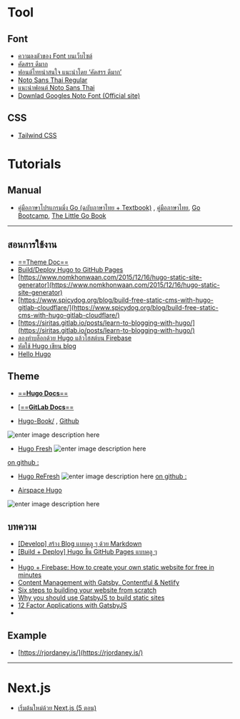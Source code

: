 # Tool

## Font
- [ความลงตัวของ Font บนเว็บไซต์](https://medium.com/@shin_ji/%E0%B8%84%E0%B8%A7%E0%B8%B2%E0%B8%A1%E0%B8%A5%E0%B8%87%E0%B8%95%E0%B8%B1%E0%B8%A7%E0%B8%82%E0%B8%AD%E0%B8%87-font-%E0%B8%9A%E0%B8%99%E0%B9%80%E0%B8%A7%E0%B9%87%E0%B8%9A%E0%B9%84%E0%B8%8B%E0%B8%95%E0%B9%8C-60ccb6edc97e)
- [คัดสรร ดีมาก](https://cadsondemak.com/font-series-02-graphik-th/)
- [ฟอนต์ไทยน่าสนใจ แนะนำโดย ‘คัดสรร ดีมาก’](https://lab.sal.mn/2018/10/thai-font/59768/)
- [Noto Sans Thai Regular](http://thaisignmaker.com/korkhorkore/?product/page/4895/Noto+Sans+Thai+Regular)
- [แนะนำฟอนต์ Noto Sans Thai](https://kittipongint.com/%E0%B9%81%E0%B8%99%E0%B8%B0%E0%B8%99%E0%B8%B3%E0%B8%9F%E0%B8%AD%E0%B8%99%E0%B8%95%E0%B9%8C-noto-sans-thai/)
- [Downlad Googles Noto Font (Official site)](https://www.google.com/get/noto/)

## CSS
- [Tailwind CSS](https://pakin.me/blog/tailwind-css/)


# Tutorials

## Manual 

- [คู่มือภาษาโปรแกรมมิ่ง Go (ฉบับภาษาไทย + Textbook)](https://www.patanasongsivilai.com/blog/golang/) , [คู่มือภาษาไทย](https://www.dropbox.com/sh/is3hwdqa1dpsb99/AADfQKrDju44z2Xx6ukE9WpOa/%E0%B8%AB%E0%B8%81%E0%B8%9A%E0%B8%97%E0%B9%81%E0%B8%A3%E0%B8%81.pdf?dl=0), [Go Bootcamp](https://softcover.s3-us-west-2.amazonaws.com/38/GoBootcamp/ebooks/GoBootcamp.pdf?X-Amz-Expires=14400&X-Amz-Date=20191112T084311Z&X-Amz-Algorithm=AWS4-HMAC-SHA256&X-Amz-Credential=AKIAJMNNDDBSYVXVHGAA/20191112/us-west-2/s3/aws4_request&X-Amz-SignedHeaders=host&X-Amz-Signature=bf10a5d1304f6faaee4673b73f930e4e0499dc162428586ca31712129a0536a4),  [The Little Go Book](https://softcover.s3-us-west-2.amazonaws.com/38/GoBootcamp/ebooks/GoBootcamp.pdf?X-Amz-Expires=14400&X-Amz-Date=20191112T084311Z&X-Amz-Algorithm=AWS4-HMAC-SHA256&X-Amz-Credential=AKIAJMNNDDBSYVXVHGAA/20191112/us-west-2/s3/aws4_request&X-Amz-SignedHeaders=host&X-Amz-Signature=bf10a5d1304f6faaee4673b73f930e4e0499dc162428586ca31712129a0536a4)
-----
## สอนการใช้งาน

- [==Theme Doc==](https://themes.gohugo.io/hugo-refresh/)
- [Build/Deploy Hugo to GitHub Pages](https://bozzlab.github.io/post/hugo-build/)
- [https://www.nomkhonwaan.com/2015/12/16/hugo-static-site-generator](https://www.nomkhonwaan.com/2015/12/16/hugo-static-site-generator)
- [https://www.spicydog.org/blog/build-free-static-cms-with-hugo-gitlab-cloudflare/](https://www.spicydog.org/blog/build-free-static-cms-with-hugo-gitlab-cloudflare/)
- [https://siritas.gitlab.io/posts/learn-to-blogging-with-hugo/](https://siritas.gitlab.io/posts/learn-to-blogging-with-hugo/)
- [ลองทำบล็อกด้วย Hugo แล้วโฮสต์บน Firebase ](https://nosemicolon.dev/blog/programming/hugo-firebase-tutorial-1/)
- [หัดใช้ Hugo เขียน blog](https://siritas.gitlab.io/posts/learn-to-blogging-with-hugo/)
- [Hello Hugo](https://pakin.me/blog/hello-hugo/)





## Theme

- [==**Hugo Docs**==](https://github.com/gohugoio/hugo/tree/master/docs)
- [[==**GitLab Docs**==](https://gitlab.com/rimgitlab/gitlab-docs)

- [Hugo-Book/](https://themes.gohugo.io/hugo-book/) , [Github](https://github.com/alex-shpak/hugo-book)

![enter image description here](https://d33wubrfki0l68.cloudfront.net/ef280d7c29b5af7a9c1a280625426bb2ae4fb1e4/2f857/hugo-book/screenshot-hugo-book_huec729d04f241cf6d25145f0e39e6c0fd_189080_750x500_fill_catmullrom_top_2.png)

- [Hugo Fresh](https://themes.gohugo.io/hugo-fresh/)
![enter image description here](https://d33wubrfki0l68.cloudfront.net/759b7396fd8035fb2d147f63abad98ba7d401a31/d34c2/hugo-fresh/screenshot-hugo-fresh_hu59575f96195d76c58e16ef86a2d7af31_99859_750x500_fill_catmullrom_top_2.png)

[on github :](https://github.com/StefMa/hugo-fresh)

- [Hugo ReFresh](https://themes.gohugo.io/hugo-refresh/)
![enter image description here](https://d33wubrfki0l68.cloudfront.net/2bceb2458d1ba0311f5c01235043da9f89c0dabd/9276b/hugo-refresh/screenshot-hugo-refresh_hu39f40f3da2f7b5228c9707313ab6fec5_89282_750x500_fill_catmullrom_top_2.png)
[on github :](https://github.com/PippoRJ/hugo-refresh)



- [Airspace Hugo](https://themes.gohugo.io/airspace-hugo/)

![enter image description here](https://d33wubrfki0l68.cloudfront.net/44fc52239dc12e1264f3694b0890334eb87899bd/90d5d/airspace-hugo/screenshot-airspace-hugo_hu7f22d0c8dcb3b3ff3c284353747bdaec_983147_750x500_fill_catmullrom_top_2.png)

## บทความ

- [[Develop] สร้าง Blog แบบคลู ๆ ด้วย Markdown](https://medium.com/@p.srinikorn/develop-%E0%B8%AA%E0%B8%A3%E0%B9%89%E0%B8%B2%E0%B8%87-blog-%E0%B9%81%E0%B8%9A%E0%B8%9A%E0%B8%84%E0%B8%A5%E0%B8%B9-%E0%B9%86-%E0%B8%94%E0%B9%89%E0%B8%A7%E0%B8%A2-markdown-fc45b65cde38)
- [[Build + Deploy] Hugo ขึ้น GitHub Pages แบบคลู ๆ](https://medium.com/@p.srinikorn/build-deploy-hugo-%E0%B8%82%E0%B8%B6%E0%B9%89%E0%B8%99-github-pages-%E0%B9%81%E0%B8%9A%E0%B8%9A%E0%B8%84%E0%B8%A5%E0%B8%B9-%E0%B9%86-80b4e760754e)
- 
- [Hugo + Firebase: How to create your own static website for free in minutes](https://medium.com/free-code-camp/hugo-firebase-how-to-create-your-own-dynamic-website-for-free-in-minutes-463b4fb7bf5a)
- [Content Management with Gatsby, Contentful & Netlify](https://itnext.io/content-management-with-gatsby-netlify-and-contentful-70f03de41602)
- [Six steps to building your website from scratch](https://medium.com/@khollobaugh/https-medium-com-khollobaugh-six-steps-to-building-your-website-from-scratch-a713288cc6d)
- [Why you should use GatsbyJS to build static sites](https://medium.com/free-code-camp/why-you-should-use-gatsbyjs-to-build-static-sites-4f90eb6d1a7b)
- [12 Factor Applications with GatsbyJS](https://medium.com/@wonderboymusic/12-factor-applications-with-gatsbyjs-ef8a2b1f883a)
- 

## Example
- [https://rjordaney.is/](https://rjordaney.is/)

----





# Next.js

- [เริ่มต้นใหม่ด้วย Next.js (5 ตอน)](https://medium.com/dev-it/%E0%B9%80%E0%B8%A3%E0%B8%B4%E0%B9%88%E0%B8%A1%E0%B8%95%E0%B9%89%E0%B8%99%E0%B9%83%E0%B8%AB%E0%B8%A1%E0%B9%88%E0%B8%94%E0%B9%89%E0%B8%A7%E0%B8%A2-next-js-%E0%B8%9A%E0%B8%97%E0%B8%97%E0%B8%B5%E0%B9%88-1-686593f1ca43)
<!--stackedit_data:
eyJoaXN0b3J5IjpbLTE0NDU2NTcxMjUsMzM0MDQ5MjI5LDUzOD
g1NTc3LC0xMzk3MzgxNTA4LC0xNDkzNzI0MDEsMTc5NjQxODU3
OSw5Nzg3MDQwMDksMjMzNjU4MTIyLC0xMjY1NTE0NTc4XX0=
-->